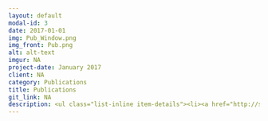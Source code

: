 ```yaml
---
layout: default
modal-id: 3
date: 2017-01-01
img: Pub_Window.png
img_front: Pub.png
alt: alt-text
imgur: NA
project-date: January 2017
client: NA
category: Publications
title: Publications
git_link: NA
description: <ul class="list-inline item-details"><li><a href="http://stm.sciencemag.org/content/7/307/307ra154">Human IFNAR2 Deficiency Lessons for Antiviral Immunity</a></li><li><a href="http://www.jbc.org/content/early/2016/12/12/jbc.M116.756601">Cytokine-Induced MMP13 Expression in Human Chondrocytes is dependent on Activating Transcription Factor 3 (ATF3) regulation</a></li><li><a href="http://journals.plos.org/plosone/article?id=10.1371/journal.pone.0148024">Leptin and Pro-Inflammatory Stimuli Synergistically Upregulate MMP-1 and MMP-3 Secretion in Human Gingival Fibroblasts.</a></li><li><a href="http://bmcmedgenet.biomedcentral.com/articles/10.1186/s12881-015-0254-2">Expression Analysis of the Osteoarthritis Genetic Susceptibility Locus Mapping to an Intron of the MCF2L Gene and Marked by the Polymorphism rs11842874</a></li> <li><a href="http://www.tandfonline.com/doi/full/10.3109/03008207.2016.1168409">The first international workshop on the epigenetics of osteoarthritis</a></li></ul>
---
```

